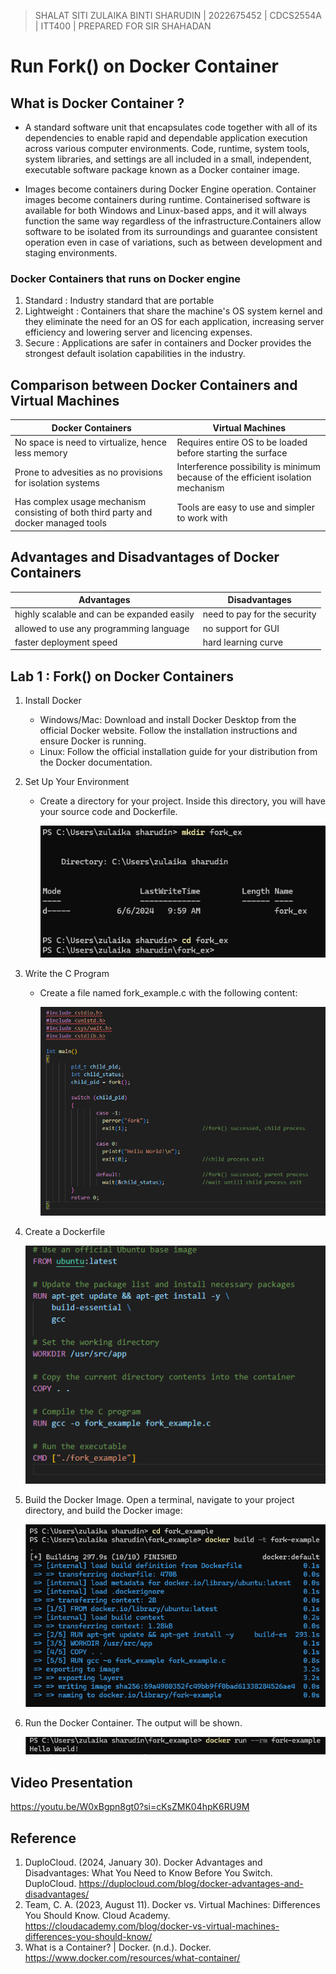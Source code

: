 > SHALAT SITI ZULAIKA BINTI SHARUDIN | 2022675452 | CDCS2554A | ITT400 | PREPARED FOR SIR SHAHADAN 

# Run Fork() on Docker Container



## What is Docker Container ? 

  - A standard software unit that encapsulates code together with all of its dependencies to enable rapid and dependable application execution 
  across various computer environments. Code, runtime, system tools, system libraries, and settings are all included in a small, independent, 
  executable software package known as a Docker container image.

  - Images become containers during Docker Engine operation. Container images become containers during runtime. Containerised software is 
  available for both Windows and Linux-based apps, and it will always function the same way regardless of the infrastructure.Containers allow software to be isolated
  from its surroundings and guarantee consistent operation even in case of variations, such as between development and staging environments.


### Docker Containers that runs on Docker engine

  1. Standard : Industry standard that are portable
  2. Lightweight : Containers that share the machine's OS system kernel and they eliminate the need for an OS for each application, increasing server efficiency and lowering server and licencing expenses.
  3. Secure : Applications are safer in containers and Docker provides the strongest default isolation capabilities in the industry.


## Comparison between Docker Containers and Virtual Machines

   | Docker Containers | Virtual Machines |
   | --- | --- |
   | No space is need to virtualize, hence less memory | Requires entire OS to be loaded before starting the surface | 
   | Prone to advesities as no provisions for isolation systems | Interference possibility is minimum because of the efficient isolation mechanism |
   | Has complex usage mechanism consisting of both third party and docker managed tools | Tools are easy to use and simpler to work with |


## Advantages and Disadvantages of Docker Containers

  | Advantages | Disadvantages |
  | --- | --- |
  | highly scalable and can be expanded easily | need to pay for the security |
  | allowed to use any programming language | no support for GUI |
  | faster deployment speed | hard learning curve |


## Lab 1 : Fork() on Docker Containers
  
  1. Install Docker
     - Windows/Mac:  Download and install Docker Desktop from the official   Docker website. Follow the installation instructions and ensure Docker is running.
     - Linux: Follow the official installation guide for your distribution from the Docker documentation.
  2. Set Up Your Environment
     - Create a directory for your project. Inside this directory, you will have your source code and Dockerfile.

     
        ![Example Image 1](https://github.com/addff/2403-ITT440/blob/main/10%25%20Individual%20Assignment/31%20SHALAT%20SITI%20ZULAIKA%20BINTI%20SHARUDIN/1st.png?raw=true)


 3. Write the C Program
    - Create a file named fork_example.c with the following content:

    
      ![fork.c](https://github.com/addff/2403-ITT440/blob/main/10%25%20Individual%20Assignment/31%20SHALAT%20SITI%20ZULAIKA%20BINTI%20SHARUDIN/2ns.png?raw=true)


 4. Create a Dockerfile

    
      ![Dockerfile](https://github.com/addff/2403-ITT440/blob/main/10%25%20Individual%20Assignment/31%20SHALAT%20SITI%20ZULAIKA%20BINTI%20SHARUDIN/dockr.png?raw=true)

    
 5. Build the Docker Image. Open a terminal, navigate to your project directory, and build the Docker image:

    
      ![Docker Image](https://github.com/addff/2403-ITT440/blob/main/10%25%20Individual%20Assignment/31%20SHALAT%20SITI%20ZULAIKA%20BINTI%20SHARUDIN/build%20docker.png?raw=true)

    
 6. Run the Docker Container. The output will be shown.

    
     ![Output](https://github.com/addff/2403-ITT440/blob/main/10%25%20Individual%20Assignment/31%20SHALAT%20SITI%20ZULAIKA%20BINTI%20SHARUDIN/output.png?raw=true)

   
## Video Presentation
 https://youtu.be/W0xBgpn8gt0?si=cKsZMK04hpK6RU9M

 ## Reference 
  1. DuploCloud. (2024, January 30). Docker Advantages and Disadvantages: What You Need to Know Before You Switch. DuploCloud. https://duplocloud.com/blog/docker-advantages-and-disadvantages/
  2.  Team, C. A. (2023, August 11). Docker vs. Virtual Machines: Differences You Should Know. Cloud Academy. https://cloudacademy.com/blog/docker-vs-virtual-machines-differences-you-should-know/
  3. What is a Container? | Docker. (n.d.). Docker. https://www.docker.com/resources/what-container/
 
